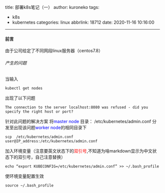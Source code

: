 title: 部署k8s笔记（一）
author: kuroneko
tags:
  - k8s
  - kubernetes
categories: linux
abbrlink: 18712
date: 2020-11-16 10:16:00
---
#### 前言
由于公司给定了不同网段linux服务器（centos7.8）
###### 产生的问题
当输入 
```
kubectl get nodes
```
出现了以下问题
```
The connection to the server localhost:8080 was refused - did you specify the right host or port?
```
针对此问题的解决方案
将<font color=blue>master node</font> 目录：  /etc/kubernetes/admin.conf   分发至出现该问题<font color=blue>worker node</font>的相同目录下
```
scp  /etc/kubernetes/admin.conf  user@IP_address:/etc/kubernetes/admin.conf
```
加入环境变量（注意要英文状态下的<font color=red>双引号</font>,不知道为啥markdown显示为中文状态下的双引号，自己注意替换）
```
echo “export KUBECONFIG=/etc/kubernetes/admin.conf” >> ~/.bash_profile
```
使环境变量配置生效
```
source ~/.bash_profile
```